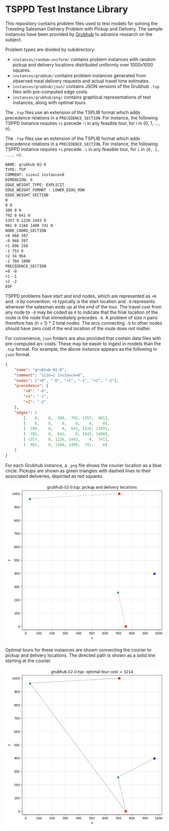 # TSPPD Test Instance Library

This repository contains problem files used to test models for solving the Traveling Salesman Delivery Problem with Pickup and Delivery. The sample instances have been provided by [Grubhub](https://www.grubhub.com) to advance research on the subject.

Problem types are divided by subdirectory:

* `instances/random-uniform/` contains problem instances with random pickup and delivery locations distributed uniformly over 1000x1000 squares.
* `instances/grubhub/` contains problem instances generated from observed meal delivery requests and actual travel time estimates.
* `instances/grubhub/json/` contains JSON versions of the Grubhub `.tsp` files with pre-computed edge costs.
* `instances/grubhub/png/` contains graphical representations of test instances, along with optimal tours.

The `.tsp` files use an extension of the TSPLIB format which adds precedence relations in a `PRECEDENCE_SECTION`. For instance, the following TSPPD instance requires `+i` precede -i in any feasible tour, for i in {0, 1, ..., n}.

The `.tsp` files use an extension of the TSPLIB format which adds precedence relations in a `PRECEDENCE_SECTION`. For instance, the following TSPPD instance requires `+i` precede `-i` in any feasible tour, for `i` in `{0, 1, ..., n}`.

```
NAME: grubhub-02-0
TYPE: TSP
COMMENT: size=2 instance=0
DIMENSION: 6
EDGE_WEIGHT_TYPE: EXPLICIT
EDGE_WEIGHT_FORMAT : LOWER_DIAG_ROW
EDGE_WEIGHT_SECTION
0
0 0
389 0 0
792 0 641 0
1357 0 1226 1443 0
961 0 1168 1490 741 0
NODE_COORD_SECTION
+0 968 397
-0 968 397
+1 696 258
-1 753 0
+2 34 964
-2 704 1000
PRECEDENCE_SECTION
+0 -0
+1 -1
+2 -2
EOF
```

TSPPD problems have start and end nodes, which are represented as `+0` and `-0` by  convention. `+0` typically is the start location and `-0` represents wherever the salesman ends up at the end of the tour. The travel cost from any node to `-0` may be coded as `0` to indicate that the final location of the route is the node that immediately precedes `-0`. A problem of size n pairs therefore has (n + 1) * 2 total nodes. The arcs connecting `-0` to other nodes should have zero cost if the end location of the route does not matter.

For convenience, `json` folders are also provided that contain data files with pre-computed arc costs. These may be easier to ingest in models than the `.tsp` format. For example, the above instance appears as the following in `json` format.

```json
{
    "name": "grubhub-02-0",
    "comment": "size=2 instance=0",
    "nodes": ["+0", "-0", "+1", "-1", "+2", "-2"],
    "precedence": {
        "+0": "-0",
        "+1": "-1",
        "+2": "-2"
    },
    "edges": [
        [    0,    0,  389,  792, 1357,  961],
        [    0,    0,    0,    0,    0,    0],
        [  389,    0,    0,  641, 1226, 1168],
        [  792,    0,  641,    0, 1443, 1490],
        [ 1357,    0, 1226, 1443,    0,  741],
        [  961,    0, 1168, 1490,  741,    0]
    ]
}
```

For each Grubhub instance, a `.png` file shows the courier location as a blue circle. Pickups are shown as green triangles with dashed lines to their associated deliveries, depicted as red squares.

![Grubhub test instance](instances/grubhub/png/grubhub-02-0.png?raw=true)

Optimal tours for these instances are shown connecting the courier to pickup and delivery locations. The directed path is shown as a solid line starting at the courier.

![Optimal tour](instances/grubhub/png/grubhub-02-0-optimal.png?raw=true)
